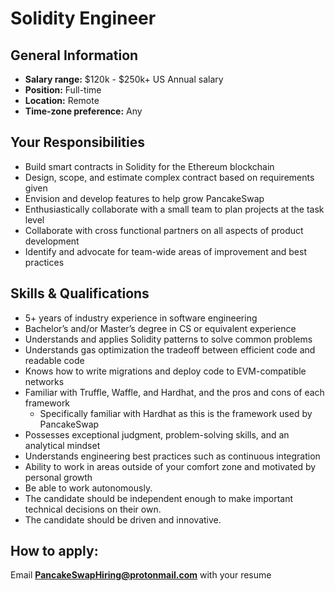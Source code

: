 # Solidity Engineer

## **General Information**

* **Salary range:** $120k - $250k+ US Annual salary
* **Position:** Full-time
* **Location:** Remote
* **Time-zone preference:** Any

## Your Responsibilities

* Build smart contracts in Solidity for the Ethereum blockchain
* Design, scope, and estimate complex contract based on requirements given
* Envision and develop features to help grow PancakeSwap
* Enthusiastically collaborate with a small team to plan projects at the task level
* Collaborate with cross functional partners on all aspects of product development
* Identify and advocate for team-wide areas of improvement and best practices

## Skills & Qualifications

* 5+ years of industry experience in software engineering
* Bachelor’s and/or Master’s degree in CS or equivalent experience
* Understands and applies Solidity patterns to solve common problems
* Understands gas optimization the tradeoff between efficient code and readable code
* Knows how to write migrations and deploy code to EVM-compatible networks
* Familiar with Truffle, Waffle, and Hardhat, and the pros and cons of each framework
  * Specifically familiar with Hardhat as this is the framework used by PancakeSwap
* Possesses exceptional judgment, problem-solving skills, and an analytical mindset
* Understands engineering best practices such as continuous integration
* Ability to work in areas outside of your comfort zone and motivated by personal growth
* Be able to work autonomously.
* The candidate should be independent enough to make important technical decisions on their own.
* The candidate should be driven and innovative.

## How to apply:

Email **PancakeSwapHiring@protonmail.com** with your resume

